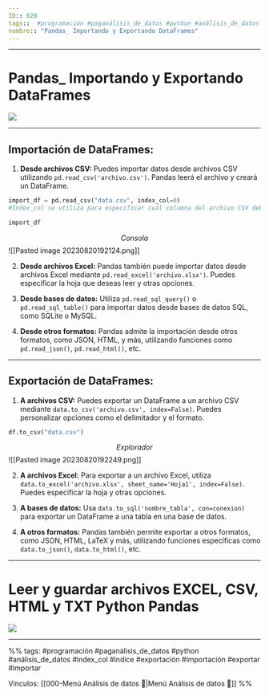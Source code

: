 ```yaml
---
ID:: 020
tags::  #programación #paganálisis_de_datos #python #análisis_de_datos #index_col #indice #exportación #importación #exportar #importar
nombre:: "Pandas_ Importando y Exportando DataFrames"
---
```

___
# Pandas_ Importando y Exportando DataFrames
![](https://www.youtube.com/watch?v=rrAuN0god_g&list=PL5C9QKu8AsmUK_7AEP0hSmt-8vcE8gnIB&index=4)

___
## Importación de DataFrames:

1. **Desde archivos CSV:** Puedes importar datos desde archivos CSV utilizando `pd.read_csv('archivo.csv')`. Pandas leerá el archivo y creará un DataFrame.
```python
import_df = pd.read_csv("data.csv", index_col=0) 
#Index_col se utiliza para especificar cuál columna del archivo CSV debe utilizarse como índice para el DataFrame resultante.

import_df
```
$$Consola$$
![[Pasted image 20230820192124.png]]
    
2. **Desde archivos Excel:** Pandas también puede importar datos desde archivos Excel mediante `pd.read_excel('archivo.xlsx')`. Puedes especificar la hoja que deseas leer y otras opciones.
    
3. **Desde bases de datos:** Utiliza `pd.read_sql_query()` o `pd.read_sql_table()` para importar datos desde bases de datos SQL, como SQLite o MySQL.
    
4. **Desde otros formatos:** Pandas admite la importación desde otros formatos, como JSON, HTML, y más, utilizando funciones como `pd.read_json()`, `pd.read_html()`, etc.

___

## Exportación de DataFrames:

1. **A archivos CSV:** Puedes exportar un DataFrame a un archivo CSV mediante `data.to_csv('archivo.csv', index=False)`. Puedes personalizar opciones como el delimitador y el formato.
```python
df.to_csv("data.csv")
```
$$Explorador$$
![[Pasted image 20230820192249.png]]

2. **A archivos Excel:** Para exportar a un archivo Excel, utiliza `data.to_excel('archivo.xlsx', sheet_name='Hoja1', index=False)`. Puedes especificar la hoja y otras opciones.
    
3. **A bases de datos:** Usa `data.to_sql('nombre_tabla', con=conexion)` para exportar un DataFrame a una tabla en una base de datos.
    
4. **A otros formatos:** Pandas también permite exportar a otros formatos, como JSON, HTML, LaTeX y más, utilizando funciones específicas como `data.to_json()`, `data.to_html()`, etc.

___
# Leer y guardar archivos EXCEL, CSV, HTML y TXT Python Pandas
![](https://www.youtube.com/watch?v=FeDy31JKVbc&list=PLAKj9P7fPCGGmDF9C8Hu670HfCO9t7_gj&index=3)



___
%%
tags: #programación #paganálisis_de_datos #python  #análisis_de_datos #index_col #indice #exportación #importación #exportar #importar

Vínculos:   [[000-Menú Análisis de datos 📃|Menú Análisis de datos 📃]] 
%%